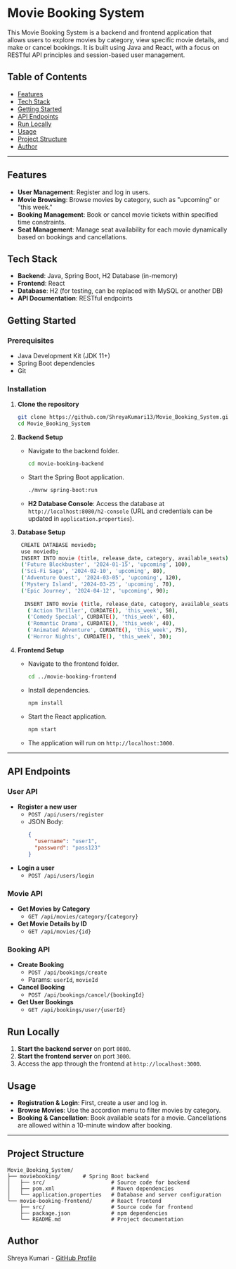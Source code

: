 
# Movie Booking System

This Movie Booking System is a backend and frontend application that allows users to explore movies by category, view specific movie details, and make or cancel bookings. It is built using Java and React, with a focus on RESTful API principles and session-based user management.

## Table of Contents
- [Features](#features)
- [Tech Stack](#tech-stack)
- [Getting Started](#getting-started)
- [API Endpoints](#api-endpoints)
- [Run Locally](#run-locally)
- [Usage](#usage)
- [Project Structure](#project-structure)
- [Author](#author)

---

## Features
- **User Management**: Register and log in users.
- **Movie Browsing**: Browse movies by category, such as "upcoming" or "this week."
- **Booking Management**: Book or cancel movie tickets within specified time constraints.
- **Seat Management**: Manage seat availability for each movie dynamically based on bookings and cancellations.

## Tech Stack
- **Backend**: Java, Spring Boot, H2 Database (in-memory)
- **Frontend**: React
- **Database**: H2 (for testing, can be replaced with MySQL or another DB)
- **API Documentation**: RESTful endpoints

## Getting Started

### Prerequisites
- Java Development Kit (JDK 11+)
- Spring Boot dependencies
- Git

### Installation
1. **Clone the repository**
   ```bash
   git clone https://github.com/ShreyaKumari13/Movie_Booking_System.git
   cd Movie_Booking_System
   ```

2. **Backend Setup**
   - Navigate to the backend folder.
     ```bash
     cd movie-booking-backend
     ```
   - Start the Spring Boot application.
     ```bash
     ./mvnw spring-boot:run
     ```
   - **H2 Database Console**:
     Access the database at `http://localhost:8080/h2-console` (URL and credentials can be updated in `application.properties`).
     
3. **Database Setup**
     ```bash
      CREATE DATABASE moviedb;
      use moviedb;
      INSERT INTO movie (title, release_date, category, available_seats) VALUES 
      ('Future Blockbuster', '2024-01-15', 'upcoming', 100),
      ('Sci-Fi Saga', '2024-02-10', 'upcoming', 80),
      ('Adventure Quest', '2024-03-05', 'upcoming', 120),
      ('Mystery Island', '2024-03-25', 'upcoming', 70),
      ('Epic Journey', '2024-04-12', 'upcoming', 90);
         
       INSERT INTO movie (title, release_date, category, available_seats) VALUES 
        ('Action Thriller', CURDATE(), 'this_week', 50),
        ('Comedy Special', CURDATE(), 'this_week', 60),
        ('Romantic Drama', CURDATE(), 'this_week', 40),
        ('Animated Adventure', CURDATE(), 'this_week', 75),
        ('Horror Nights', CURDATE(), 'this_week', 30);
    
     ```

4. **Frontend Setup**
   - Navigate to the frontend folder.
     ```bash
     cd ../movie-booking-frontend
     ```
   - Install dependencies.
     ```bash
     npm install
     ```
   - Start the React application.
     ```bash
     npm start
     ```
   - The application will run on `http://localhost:3000`.

---

## API Endpoints

### User API
- **Register a new user**
  - `POST /api/users/register`
  - JSON Body:
    ```json
    {
      "username": "user1",
      "password": "pass123"
    }
    ```
- **Login a user**
  - `POST /api/users/login`

### Movie API
- **Get Movies by Category**
  - `GET /api/movies/category/{category}`
- **Get Movie Details by ID**
  - `GET /api/movies/{id}`

### Booking API
- **Create Booking**
  - `POST /api/bookings/create`
  - Params: `userId`, `movieId`
- **Cancel Booking**
  - `POST /api/bookings/cancel/{bookingId}`
- **Get User Bookings**
  - `GET /api/bookings/user/{userId}`

## Run Locally

1. **Start the backend server** on port `8080`.
2. **Start the frontend server** on port `3000`.
3. Access the app through the frontend at `http://localhost:3000`.

## Usage
- **Registration & Login**: First, create a user and log in.
- **Browse Movies**: Use the accordion menu to filter movies by category.
- **Booking & Cancellation**: Book available seats for a movie. Cancellations are allowed within a 10-minute window after booking.

---

## Project Structure
```plaintext
Movie_Booking_System/
├── moviebooking/       # Spring Boot backend
│   ├── src/                     # Source code for backend
│   ├── pom.xml                  # Maven dependencies
│   └── application.properties   # Database and server configuration
└── movie-booking-frontend/      # React frontend
    ├── src/                     # Source code for frontend
    ├── package.json             # npm dependencies
    └── README.md                # Project documentation
```

## Author
Shreya Kumari - [GitHub Profile](https://github.com/ShreyaKumari13)
